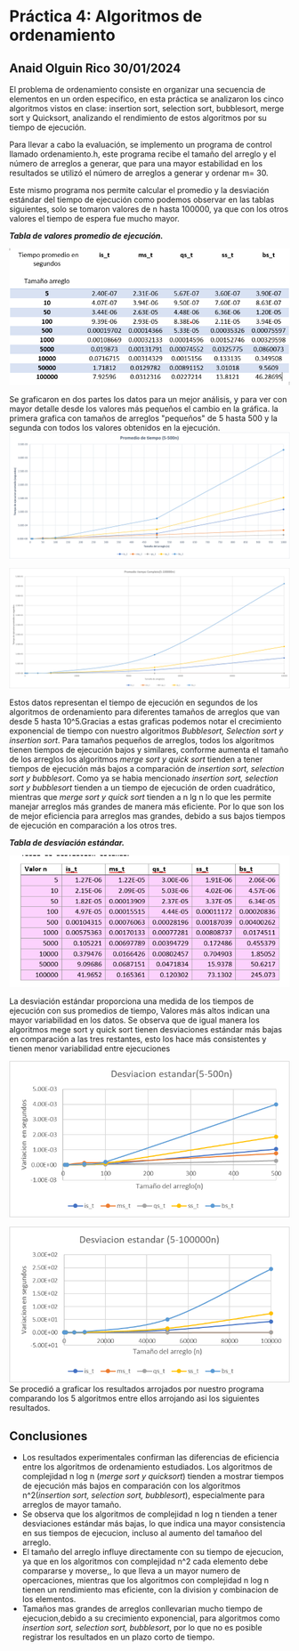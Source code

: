 # Práctica 4: Algoritmos de ordenamiento

## Anaid Olguin Rico  30/01/2024

El problema de ordenamiento consiste en organizar una secuencia de elementos en un orden especifico, en esta práctica se analizaron los cinco algoritmos vistos en clase: insertion sort, selection sort, bubblesort, merge sort y Quicksort, analizando el rendimiento de estos algoritmos por su tiempo de ejecución. 

Para llevar a cabo la evaluación, se implemento un programa de control llamado ordenamiento.h, este programa recibe el tamaño del arreglo y el número de arreglos a generar, que para una mayor estabilidad en los resultados se utilizó el número de arreglos a generar y ordenar m= 30.

Este mismo programa nos permite calcular el promedio y la desviación estándar del tiempo de ejecución como podemos observar en las tablas siguientes, solo se tomaron valores de n hasta 100000, ya que con los otros valores el tiempo de espera fue mucho mayor.


***Tabla de valores promedio de ejecución.***

![Alt text](image-9.png)

Se graficaron en dos partes los datos para un mejor análisis, y para ver con mayor detalle desde los valores más pequeños el cambio en la gráfica. la primera grafica con tamaños de arreglos "pequeños" de 5 hasta 500 y la segunda con todos los valores obtenidos en la ejecución. 
![Alt text](image-10.png)

![Alt text](image-11.png)

 

Estos datos representan el tiempo de ejecución en segundos de los algoritmos de ordenamiento para diferentes tamaños de arreglos que van desde 5 hasta 10^5.Gracias a estas graficas podemos notar el crecimiento exponencial de tiempo con nuestro algoritmos *Bubblesort, Selection sort y insertion sort*. Para tamaños pequeños de arreglos, todos los algoritmos tienen tiempos de ejecución bajos y similares, conforme aumenta el tamaño de los arreglos los algoritmos *merge sort y quick sort* tienden a tener tiempos de ejecución más bajos a comparación de *insertion sort, selection sort y bubblesort*. Como ya se habia mencionado *insertion sort, selection sort y bubblesort* tienden a un tiempo de ejecución de orden cuadrático, mientras que *merge sort y quick sort* tienden a n lg n lo que les permite manejar arreglos más grandes de manera más eficiente. Por lo que son los de mejor eficiencia para arreglos mas grandes, debido a sus bajos tiempos de ejecución en comparación a los otros tres.


***Tabla de desviación estándar.***

![Alt text](image-1.png)

La desviación estándar proporciona una medida de los tiempos de ejecución con sus promedios de tiempo, Valores más altos indican una mayor variabilidad en los datos. Se observa que de igual manera los algoritmos mege sort y quick sort tienen desviaciones estándar más bajas en comparación a las tres restantes, esto los hace más consistentes y tienen menor variabilidad entre ejecuciones
 
![Alt text](image-12.png)

![Alt text](image-13.png)
Se procedió a graficar los resultados arrojados por nuestro programa comparando los 5 algoritmos entre ellos arrojando asi los siguientes resultados.

## Conclusiones 
* Los resultados experimentales confirman las diferencias de eficiencia entre los algoritmos de ordenamiento estudiados. Los algoritmos de complejidad n log n (*merge sort y quicksort*) tienden a mostrar tiempos de ejecución más bajos en comparación con los algoritmos n^2(*insertion sort, selection sort, bubblesort*), especialmente para arreglos de mayor tamaño.
* Se observa que los algoritmos de complejidad n log n tienden a tener desviaciones estándar más bajas, lo que indica una mayor consistencia en sus tiempos de ejecucion, incluso al aumento del tamañoo del arreglo.
* El tamaño del arreglo influye directamente con su tiempo de ejecucion,  ya que en los algoritmos con complejidad n^2 cada elemento debe compararse y moverse,, lo que lleva a un mayor numero de opercaciones, mientras que los algoritmos con complejidad n log n tienen un rendimiento mas eficiente, con la division y combinacion de los elementos. 
* Tamaños mas grandes de arreglos conllevarian mucho tiempo de ejecucion,debido a su crecimiento exponencial, para algoritmos como *insertion sort, selection sort, bubblesort*, por lo que no es posible registrar los resultados en un plazo corto de tiempo. 


